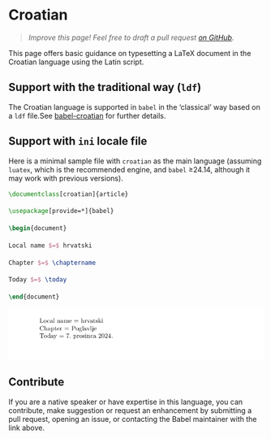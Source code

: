 # Croatian

<blockquote>
  <p><em>Improve this page! Feel free to draft a pull request <a href="https://github.com/latex3/babel/tree/docs/docs">on GitHub</a>.</em></p>
</blockquote>

This page offers basic guidance on typesetting a LaTeX document in the
Croatian language using the Latin script.

## Support with the traditional way (`ldf`)

The Croatian language is supported in `babel` in the ‘classical’ way
based on a `ldf` file.See [babel-croatian](https://ctan.org/pkg/babel-croatian) for further details.

## Support with `ini` locale file

Here is a minimal sample file with `croatian` as the main language
(assuming `luatex`, which is the recommended engine, and `babel` ≥24.14,
although it may work with previous versions).

```tex
\documentclass[croatian]{article}

\usepackage[provide=*]{babel}

\begin{document}

Local name $=$ hrvatski

Chapter $=$ \chaptername

Today $=$ \today

\end{document}
```

![](../media/locale-croatian.png)

## Contribute

If you are a native speaker or have expertise in this language, you can
contribute, make suggestion or request an enhancement by submitting a
pull request, opening an issue, or contacting the Babel maintainer with
the link above.